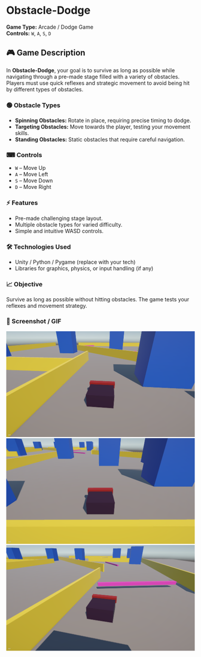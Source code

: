 # Obstacle-Dodge

**Game Type:** Arcade / Dodge Game  
**Controls:** `W`, `A`, `S`, `D`  

## 🎮 Game Description
In **Obstacle-Dodge**, your goal is to survive as long as possible while navigating through a pre-made stage filled with a variety of obstacles. Players must use quick reflexes and strategic movement to avoid being hit by different types of obstacles.  

### 🟢 Obstacle Types
- **Spinning Obstacles:** Rotate in place, requiring precise timing to dodge.  
- **Targeting Obstacles:** Move towards the player, testing your movement skills.  
- **Standing Obstacles:** Static obstacles that require careful navigation.  

### ⌨ Controls
- `W` – Move Up  
- `A` – Move Left  
- `S` – Move Down  
- `D` – Move Right  

### ⚡ Features
- Pre-made challenging stage layout.  
- Multiple obstacle types for varied difficulty.  
- Simple and intuitive WASD controls.  

### 🛠 Technologies Used
- Unity / Python / Pygame (replace with your tech)  
- Libraries for graphics, physics, or input handling (if any)  

### 📈 Objective
Survive as long as possible without hitting obstacles. The game tests your reflexes and movement strategy.  

### 📸 Screenshot / GIF
![Gameplay Screenshot](Assets/Screenshots/Gameplay1.png)
![Gameplay Screenshot](Assets/Screenshots/Gameplay2.png)
![Gameplay Screenshot](Assets/Screenshots/Gameplay3.png)
